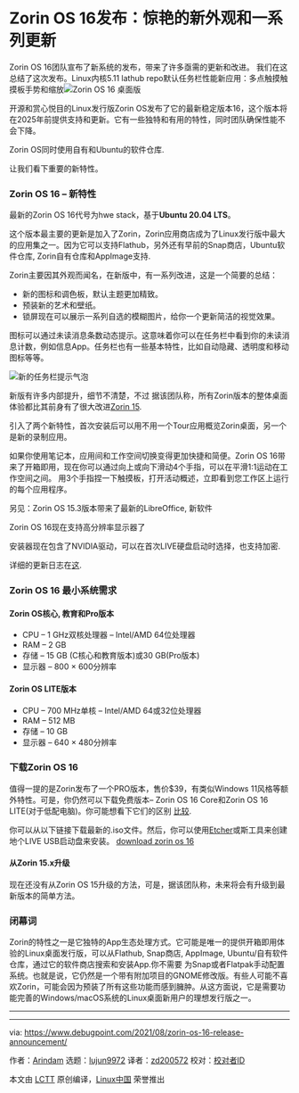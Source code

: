 [#]: subject: "Zorin OS 16 Released with Stunning New Look and Array of Updates"
[#]: via: "https://www.debugpoint.com/2021/08/zorin-os-16-release-announcement/"
[#]: author: "Arindam https://www.debugpoint.com/author/admin1/"
[#]: collector: "lujun9972"
[#]: translator: "zd200572"
[#]: reviewer: " "
[#]: publisher: " "
[#]: url: " "

Zorin OS 16发布：惊艳的新外观和一系列更新
======
Zorin OS 16团队宣布了新系统的发布，带来了许多亟需的更新和改进。 我们在这总结了这次发布。Linux内核5.11 lathub repo默认任务栏性能新应用：多点触摸触摸板手势和缩放![Zorin OS 16 桌面版][1]

开源和赏心悦目的Linux发行版Zorin OS发布了它的最新稳定版本16，这个版本将在2025年前提供支持和更新。它有一些独特和有用的特性，同时团队确保性能不会下降。

Zorin OS同时使用自有和Ubuntu的软件仓库.

让我们看下重要的新特性。

### Zorin OS 16 – 新特性

最新的Zorin OS 16代号为hwe stack，基于**Ubuntu 20.04 LTS**。

这个版本最主要的更新是加入了Zorin，Zorin应用商店成为了Linux发行版中最大的应用集之一。因为它可以支持Flathub，另外还有早前的Snap商店，Ubuntu软件仓库, Zorin自有仓库和AppImage支持.

Zorin主要因其外观而闻名，在新版中，有一系列改进，这是一个简要的总结：

  * 新的图标和调色板，默认主题更加精致。
  * 预装新的艺术和壁纸。
  * 锁屏现在可以展示一系列自选的模糊图片，给你一个更新简洁的视觉效果。



图标可以通过未读消息条数动态提示。这意味着你可以在任务栏中看到你的未读消息计数，例如信息App。任务栏也有一些基本特性，比如自动隐藏、透明度和移动图标等等。

![新的任务栏提示气泡][2]

新版有许多内部提升，细节不清楚，不过 据该团队称，所有Zorin版本的整体桌面体验都比其前身有了很大改进[Zorin 15][3].

引入了两个新特性，首次安装后可以用不用一个Tour应用概览Zorin桌面，另一个是新的录制应用。

如果你使用笔记本，应用间和工作空间切换变得更加快捷和简便。Zorin OS 16带来了开箱即用，现在你可以通过向上或向下滑动4个手指，可以在平滑1:1运动在工作空间之间。 用3个手指捏一下触摸板，打开活动概述，立即看到您工作区上运行的每个应用程序。 
[][3]

另见：Zorin OS 15.3版本带来了最新的LibreOffice, 新软件

Zorin OS 16现在支持高分辨率显示器了

安装器现在包含了NVIDIA驱动，可以在首次LIVE硬盘启动时选择，也支持加密.

详细的更新日志在[这][4].

### Zorin OS 16 最小系统需求

#### Zorin OS核心, 教育和Pro版本

  * CPU – 1 GHz双核处理器 – Intel/AMD 64位处理器
  * RAM – 2 GB
  * 存储 – 15 GB (C核心和教育版本)或30 GB(Pro版本)
  * 显示器 – 800 × 600分辨率



#### Zorin OS LITE版本

  * CPU – 700 MHz单核 – Intel/AMD 64或32位处理器
  * RAM – 512 MB
  * 存储 – 10 GB
  * 显示器 – 640 × 480分辨率



### 下载Zorin OS 16

值得一提的是Zorin发布了一个PRO版本，售价$39，有类似Windows 11风格等额外特性。可是，你仍然可以下载免费版本– Zorin OS 16 Core和Zorin OS 16 LITE(对于低配电脑)。你可能想看下它们的区别 [比较][5].

你可以从以下链接下载最新的.iso文件。然后，你可以使用[Etcher][6]或斯工具来创建地个LIVE USB启动盘来安装。
[download zorin os 16][7]

#### 从Zorin 15.x升级

现在还没有从Zorin OS 15升级的方法，可是，据该团队称，未来将会有升级到最新版本的简单方法。

### 闭幕词

Zorin的特性之一是它独特的App生态处理方式。它可能是唯一的提供开箱即用体验的Linux桌面发行版，可以从Flathub, Snap商店, AppImage, Ubuntu/自有软件仓库，通过它的软件商店搜索和安装App.你不需要 为Snap或者Flatpak手动配置系统。也就是说，它仍然是一个带有附加项目的GNOME修改版。有些人可能不喜欢Zorin，可能会因为预装了所有这些功能而感到臃肿。从这方面说，它是需要功能完善的Windows/macOS系统的Linux桌面新用户的理想发行版之一。

* * *

--------------------------------------------------------------------------------

via: https://www.debugpoint.com/2021/08/zorin-os-16-release-announcement/

作者：[Arindam][a]
选题：[lujun9972][b]
译者：[zd200572](https://github.com/zd200572)
校对：[校对者ID](https://github.com/校对者ID)

本文由 [LCTT](https://github.com/LCTT/TranslateProject) 原创编译，[Linux中国](https://linux.cn/) 荣誉推出

[a]: https://www.debugpoint.com/author/admin1/
[b]: https://github.com/lujun9972
[1]: https://www.debugpoint.com/blog/wp-content/uploads/2021/08/Zorin-OS-16-Desktop-1024x576.jpg
[2]: https://www.debugpoint.com/blog/wp-content/uploads/2021/08/New-Taskbar-Notification-Bubbles.png
[3]: https://www.debugpoint.com/2020/09/zorin-os-15-3-release/
[4]: https://blog.zorin.com/2021/08/17/2021-08-17-zorin-os-16-is-released/
[5]: https://zorin.com/os/pro/#compare
[6]: https://www.debugpoint.com/2021/01/etcher-bootable-usb-linux/
[7]: https://zorin.com/os/download/
